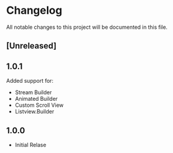 # Changelog
All notable changes to this project will be documented in this file.

## [Unreleased]

## 1.0.1 
Added support for: 
-  Stream Builder 
-  Animated Builder 
-  Custom Scroll View 
-  Listview.Builder

## 1.0.0
- Initial Relase 